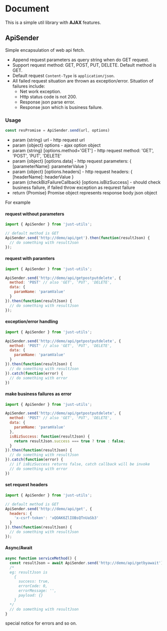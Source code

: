 # Document

This is a simple util library with **AJAX** features.

## ApiSender

Simple encapsulation of web api fetch.

+ Append request parameters as query string when do GET request.
+ Support request method: GET, POST, PUT, DELETE. Default method is GET.
+ Default request `Content-Type` is `application/json`.
+ All failed request situation are thrown as exception/error. Situation of failures include:
  + Net work exception.
  + Http status code is not 200.
  + Response json parse error.
  + Response json which is business failure.

### Usage
```js
const resPromise = ApiSender.send(url, options)
```

- param {string} url - http request url
- param {object} options - ajax option object
- param {string} [options.method='GET'] - http request method: 'GET', 'POST', 'PUT', 'DELETE'
- param {object} [options.data] - http request parameters: { [parameterName]: parameterValue }
- param {object} [options.headers] - http request headers: { [headerName]: headerValue }
- param {checkBizFailureCallback} [options.isBizSuccess] - should check business failure, if failed throw exception as requrest failure
- return {Promise} Promise object represents response body json object

For example

#### request without parameters
```js
import { ApiSender } from 'just-utils';

// default method is GET
ApiSender.send('http://demo/api/get').then(function(resultJson) {
  // do something with resultJson
});
```

#### request with paramters
```js
import { ApiSender } from 'just-utils';

ApiSender.send('http://demo/api/getpostputdelete', {
  method: 'POST' // also 'GET', 'PUT', 'DELETE',
  data: {
    paramName: 'paramValue'
  }
}).then(function(resultJson) {
  // do something with resultJson
});
```

#### exception/error handling
```js
import { ApiSender } from 'just-utils';

ApiSender.send('http://demo/api/getpostputdelete', {
  method: 'POST' // also 'GET', 'PUT', 'DELETE',
  data: {
    paramName: 'paramValue'
  }
}).then(function(resultJson) {
  // do something with resultJson
}).catch(function(error) {
  // do something with error
})
```

#### make business failures as error
```js
import { ApiSender } from 'just-utils';

ApiSender.send('http://demo/api/getpostputdelete', {
  method: 'POST' // also 'GET', 'PUT', 'DELETE',
  data: {
    paramName: 'paramValue'
  },
  isBizSuccess: function(resultJson) {
    return resultJson.success === true ? true : false;
  }
}).then(function(resultJson) {
  // do something with resultJson
}).catch(function(error) {
  // if isBizSuccess returns false, catch callback will be invoke
  // do something with error
})
```

#### set request headers
```js
import { ApiSender } from 'just-utils';

// default method is GET
ApiSender.send('http://demo/api/get', {
  headers: {
    'x-csrf-token': 'xQOAK6ZlIOBsQTnUaSb3'
  }
}).then(function(resultJson) {
  // do something with resultJson
});
```

#### Async/Await
```js
async function serviceMethod() {
  const resultJson = await ApiSender.send('http://demo/api/getbyawait');
  /* 
  eg: resultJson is 
    {
      success: true,
      errorCode: 0,
      errorMessage: '',
      payload: {}
    }
  */
  // do something with resultJson
}
```



special notice for errors and so on.